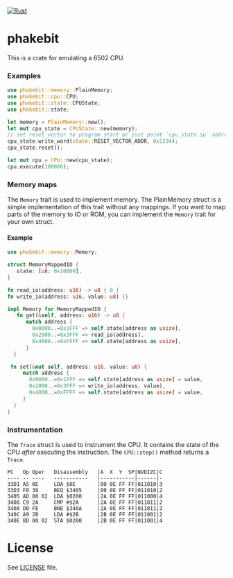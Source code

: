[![Rust](https://github.com/jukeks/phakebit/actions/workflows/rust.yml/badge.svg)](https://github.com/jukeks/phakebit/actions/workflows/rust.yml)

# phakebit

This is a crate for emulating a 6502 CPU.

### Examples
```rust
use phakebit::memory::PlainMemory;
use phakebit::cpu::CPU;
use phakebit::state::CPUState;
use phakebit::state;

let memory = PlainMemory::new();
let mut cpu_state = CPUState::new(memory);
// set reset vector to program start or just point `cpu_state.sp` address
cpu_state.write_word(state::RESET_VECTOR_ADDR, 0x1234);
cpu_state.reset();

let mut cpu = CPU::new(cpu_state);
cpu.execute(100000);
```

### Memory maps
The `Memory` trait is used to implement memory. The PlainMemory struct is a
simple implementation of this trait without any mappings. If you want to map
parts of the memory to IO or ROM, you can implement the `Memory` trait for
your own struct.

#### Example

```rust
use phakebit::memory::Memory;

struct MemoryMappedIO {
   state: [u8; 0x10000],
}

fn read_io(address: u16) -> u8 { 0 }
fn write_io(address: u16, value: u8) {}

impl Memory for MemoryMappedIO {
   fn get(&self, address: u16) -> u8 {
      match address {
        0x0000..=0x1FFF => self.state[address as usize],
        0x2000..=0x3FFF => read_io(address),
        0x4000..=0xFFFF => self.state[address as usize],
      }
  }

 fn set(&mut self, address: u16, value: u8) {
     match address {
       0x0000..=0x1FFF => self.state[address as usize] = value,
       0x2000..=0x3FFF => write_io(address, value),
       0x4000..=0xFFFF => self.state[address as usize] = value,
     }
  }
}
```

### Instrumentation
The `Trace` struct is used to instrument the CPU. It contains the state of
the CPU _after_ executing the instruction. The `CPU::step()` method returns
a `Trace`.

```
PC   Op Oper   Disassembly   |A  X  Y  SP|NVDIZC|C
---- -- ----   -----------   |-----------|------|-
33D1 A5 0E     LDA $0E       |00 0E FF FF|011010|3
33D3 F0 30     BEQ $3405     |00 0E FF FF|011010|2
3405 AD 00 02  LDA $0200     |2A 0E FF FF|011000|4
3408 C9 2A     CMP #$2A      |2A 0E FF FF|011011|2
340A D0 FE     BNE $340A     |2A 0E FF FF|011011|2
340C A9 2B     LDA #$2B      |2B 0E FF FF|011001|2
340E 8D 00 02  STA $0200     |2B 0E FF FF|011001|4
```

# License
See [LICENSE](LICENSE) file.
